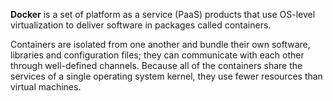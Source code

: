 **Docker** is a set of platform as a service (PaaS) products that use OS-level virtualization to deliver software in packages called containers.

Containers are isolated from one another and bundle their own software, libraries and configuration files; they can communicate with each other through well-defined channels. Because all of the containers share the services of a single operating system kernel, they use fewer resources than virtual machines.